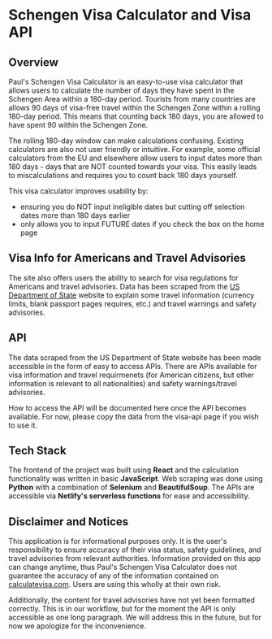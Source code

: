 # Schengen Visa Calculator and Visa API

## Overview

Paul's Schengen Visa Calculator is an easy-to-use visa calculator that allows users to calculate the number of days they have spent in the Schengen Area within a 180-day period. Tourists from many countries are allows 90 days of visa-free travel within the Schengen Zone within a rolling 180-day period. This means that counting back 180 days, you are allowed to have spent 90 within the Schengen Zone.

The rolling 180-day window can make calculations confusing. Existing calculators are also not user friendly or intuitive. For example, some official calculators from the EU and elsewhere allow users to input dates more than 180 days - days that are NOT counted towards your visa. This easily leads to miscalculations and requires you to count back 180 days yourself.

This visa calculator improves usability by:

- ensuring you do NOT input ineligible dates but cutting off selection dates more than 180 days earlier
- only allows you to input FUTURE dates if you check the box on the home page

## Visa Info for Americans and Travel Advisories

The site also offers users the ability to search for visa regulations for Americans and travel advisories. Data has been scraped from the [US Department of State](https://travel.state.gov/content/travel.html) website to explain some travel information (currency limits, blank passport pages requires, etc.) and travel warnings and safety advisories.

## API

The data scraped from the US Department of State website has been made accessible in the form of easy to access APIs. There are APIs available for visa information and travel requirmenets (for American citizens, but other information is relevant to all nationalities) and safety warnings/travel advisories.

How to access the API will be documented here once the API becomes available. For now, please copy the data from the visa-api page if you wish to use it.

<!-- To query the API simply go to the following production endpoints:

- Visa Information: `https://calculatevisa.com/.netlify/functions/visaInfo`
- Safety Information: `https://calculatevisa.com/.netlify/functions/safetyInfo`

Likewise using `curl`, for production these can be accessed:

`curl https://calculatevisa.com/.netlify/functions/visaInfo`
`curl https://calculatevisa.com/.netlify/functions/safetyInfo` -->

## Tech Stack

The frontend of the project was built using **React** and the calculation functionality was written in basic **JavaScript**. Web scraping was done using **Python** with a combination of **Selenium** and **BeautifulSoup**. The APIs are accessible via **Netlify's serverless functions** for ease and accessibility.

## Disclaimer and Notices

This application is for informational purposes only. It is the user's responsibility to ensure accuracy of their visa status, safety guidelines, and travel advisories from relevant authorities. Information provided on this app can change anytime, thus Paul's Schengen Visa Calculator does not guarantee the accuracy of any of the information contained on [calculatevisa.com](https://calculatevisa.com). Users are using this wholly at their own risk.

Additionally, the content for travel advisories have not yet been formatted correctly. This is in our workflow, but for the moment the API is only accessible as one long paragraph. We will address this in the future, but for now we apologize for the inconvenience.
